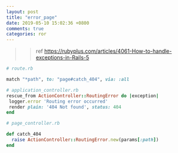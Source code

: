 ```yaml
---
layout: post
title: "error_page"
date: 2019-05-10 15:02:36 +0800
comments: true
categories: ror
---
```


>> ref https://rubyplus.com/articles/4061-How-to-handle-exceptions-in-Rails-5
``` ruby
# route.rb

match "*path", to: "page#catch_404", via: :all

# application_controller.rb
rescue_from ActionController::RoutingError do |exception|
 logger.error 'Routing error occurred'
 render plain: '404 Not found', status: 404 
end

# page_controller.rb

def catch_404
  raise ActionController::RoutingError.new(params[:path])
end

```